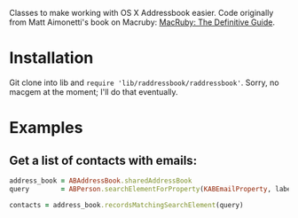 Classes to make working with OS X Addressbook easier. Code originally from Matt Aimonetti's book on Macruby: [MacRuby: The Definitive Guide](http://ofps.oreilly.com/titles/9781449380373/). 

# Installation    

Git clone into lib and `require 'lib/raddressbook/raddressbook'`. Sorry, no macgem at the moment; I'll do that eventually. 

# Examples

## Get a list of contacts with emails:

```ruby                 
address_book = ABAddressBook.sharedAddressBook     
query        = ABPerson.searchElementForProperty(KABEmailProperty, label:nil, key:nil, value:nil, comparison:KABNotEqual)

contacts = address_book.recordsMatchingSearchElement(query)      
```